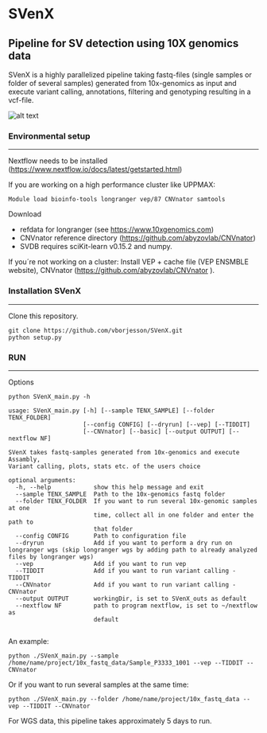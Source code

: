 # SVenX


Pipeline for SV detection using 10X genomics data 
---
SVenX is a highly parallelized pipeline taking fastq-files (single samples or folder of several samples) generated from 10x-genomics as input and execute variant calling, annotations, filtering and genotyping resulting in a vcf-file. 

![alt text](https://github.com/vborjesson/SVenX/blob/master/SVenX_pipe.png)

### Environmental setup 
---
Nextflow needs to be installed (https://www.nextflow.io/docs/latest/getstarted.html)

If you are working on a high performance cluster like UPPMAX:
```
Module load bioinfo-tools longranger vep/87 CNVnator samtools  
```
Download 
- refdata for longranger (see https://www.10xgenomics.com)
- CNVnator reference directory (https://github.com/abyzovlab/CNVnator)  
- SVDB requires sciKit-learn v0.15.2 and numpy. 

If you´re not working on a cluster:
Install VEP + cache file (VEP ENSMBLE website), CNVnator (https://github.com/abyzovlab/CNVnator
).

### Installation SVenX 
---
Clone this repository.
```
git clone https://github.com/vborjesson/SVenX.git
python setup.py
```

### RUN
---
Options
```
python SVenX_main.py -h

usage: SVenX_main.py [-h] [--sample TENX_SAMPLE] [--folder TENX_FOLDER]
                     [--config CONFIG] [--dryrun] [--vep] [--TIDDIT]
                     [--CNVnator] [--basic] [--output OUTPUT] [--nextflow NF]

SVenX takes fastq-samples generated from 10x-genomics and execute Assambly,
Variant calling, plots, stats etc. of the users choice

optional arguments:
  -h, --help            show this help message and exit
  --sample TENX_SAMPLE  Path to the 10x-genomics fastq folder
  --folder TENX_FOLDER  If you want to run several 10x-genomic samples at one
                        time, collect all in one folder and enter the path to
                        that folder
  --config CONFIG       Path to configuration file
  --dryrun              Add if you want to perform a dry run on longranger wgs (skip longranger wgs by adding path to already analyzed files by longranger wgs)
  --vep                 Add if you want to run vep
  --TIDDIT              Add if you want to run variant calling - TIDDIT
  --CNVnator            Add if you want to run variant calling - CNVnator
  --output OUTPUT       workingDir, is set to SVenX_outs as default
  --nextflow NF         path to program nextflow, is set to ~/nextflow as
                        default


```
An example: 

``` 
python ./SVenX_main.py --sample /home/name/project/10x_fastq_data/Sample_P3333_1001 --vep --TIDDIT --CNVnator
```
Or if you want to run several samples at the same time:
```
python ./SVenX_main.py --folder /home/name/project/10x_fastq_data --vep --TIDDIT --CNVnator
```

For WGS data, this pipeline takes approximately 5 days to run.   





